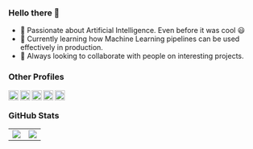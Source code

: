 ### Hello there 👋
- 🔭 Passionate about Artificial Intelligence. Even before it was cool :smiley:
- 🌱 Currently learning how Machine Learning pipelines can be used effectively in production. 
- 👯 Always looking to collaborate with people on interesting projects. 


### Other Profiles
<a href="https://de.linkedin.com/in/sandro-mund">
  <img align="left" alt="Sandro's LinkedIn" width="20px" height="20px" src="https://cdn.icon-icons.com/icons2/1753/PNG/512/iconfinder-social-media-applications-14linkedin-4102586_113786.png" />
</a>
<a href="https://scholar.google.de/citations?user=CdDLTNkAAAAJ&hl=de">
  <img align="left" alt="Sandro's Google Scholar" width="20px" height="20px" src="https://cdn.icon-icons.com/icons2/2108/PNG/512/google_scholar_icon_130918.png" />
</a>
<a href="https://www.hackerrank.com/sandromund">
  <img align="left" alt="Sandro's HackerRank" width="20px" height="20px" 
       src="https://upload.wikimedia.org/wikipedia/commons/4/40/HackerRank_Icon-1000px.png"/>
</a>
<a href="https://leetcode.com/sandromund/">
  <img align="left" alt="Sandro's LeetCode" width="20px" height="20px" 
       src="https://upload.wikimedia.org/wikipedia/commons/1/19/LeetCode_logo_black.png"/>
</a>
</a>
<a href="https://www.chess.com/member/samuok">
  <img align="left" alt="Sandro's chess.com" width="20px" height="20px" 
       src="https://images.chesscomfiles.com/uploads/v1/images_users/tiny_mce/SamCopeland/phpmeXx6V.png"/>
</a>
<br/>

### GitHub Stats


<table class="center" style="width:100%;">
  <tr>
    <td align="center">
  <img align="center" 
       src="https://github-readme-stats.vercel.app/api?username=sandromund" />
    </td>
    <td align="center">
  <img align="center" 
       src="https://github-readme-stats.vercel.app/api/top-langs/?username=sandromund" />
</td>
  </tr>
</table>


<!--
**sandromund/sandromund** is a ✨ _special_ ✨ repository because its `README.md` (this file) appears on your GitHub profile.

Here are some ideas to get you started:

- 🔭 I’m currently working on ...
- 🌱 I’m currently learning ...
- 👯 I’m looking to collaborate on ...
- 🤔 I’m looking for help with ...
- 💬 Ask me about ...
- 📫 How to reach me: ...
- 😄 Pronouns: ...
- ⚡ Fun fact: ...
-->

